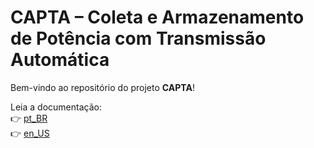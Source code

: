 # CAPTA – Coleta e Armazenamento de Potência com Transmissão Automática

Bem-vindo ao repositório do projeto **CAPTA**!

Leia a documentação:  
👉 [pt_BR](docs/pt_BR/README.md)  
👉 [en_US](docs/en_US/README.md)